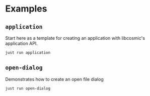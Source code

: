 # Examples

## `application`

Start here as a template for creating an application with libcosmic's application API.

```sh
just run application
```

## `open-dialog`

Demonstrates how to create an open file dialog

```sh
just run open-dialog
```
